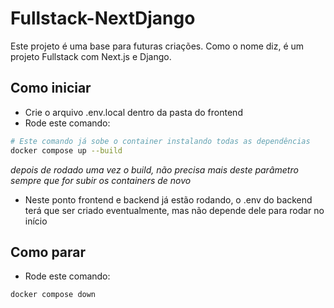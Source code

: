 # Fullstack-NextDjango

Este projeto é uma base para futuras criações.
Como o nome diz, é um projeto Fullstack com Next.js e Django.

## Como iniciar

- Crie o arquivo .env.local dentro da pasta do frontend
- Rode este comando:

```bash
# Este comando já sobe o container instalando todas as dependências
docker compose up --build
```
*depois de rodado uma vez o build, não precisa mais deste parâmetro sempre que for subir os containers de novo*

- Neste ponto frontend e backend já estão rodando, o .env do backend terá que ser criado eventualmente, mas não depende dele para rodar no início

## Como parar

- Rode este comando:

```bash
docker compose down
```
